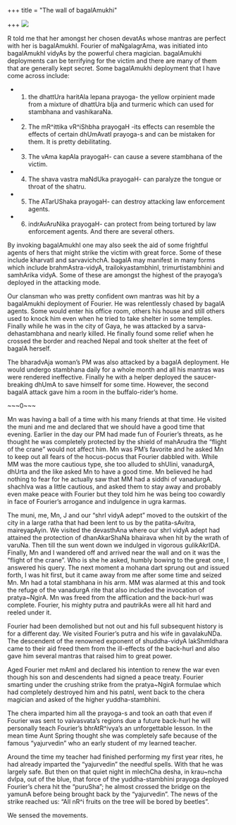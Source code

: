 +++
title = "The wall of bagalAmukhi"

+++
[![](https://i0.wp.com/photos1.blogger.com/blogger/2010/410/320/bagala.0.jpg)](http://photos1.blogger.com/blogger/2010/410/1600/bagala.0.jpg)

R told me that her amongst her chosen devatAs whose mantras are perfect
with her is bagalAmukhI. Fourier of maNgalagrAma, was initiated into
bagalAmukhI vidyAs by the powerful chera magician. bagalAmukhi
deployments can be terrifying for the victim and there are many of them
that are generally kept secret. Some bagalAmukhi deployment that I have
come across include: 

- 1) the dhattUra haritAla lepana prayoga- the
yellow orpinient made from a mixture of dhattUra bIja and turmeric which
can used for stambhana and vashikaraNa. 
- 2) The mR^ittika vR^iShbha prayogaH -its effects can resemble the effects of certain dhUmAvatI prayoga-s and can be mistaken for them. It is pretty debilitating. 
- 3) The vAma kapAla prayogaH- can cause a severe stambhana of the victim. 
- 4) The shava vastra maNdUka prayogaH- can paralyze the tongue or throat of
the shatru. 
- 5) The ATarUShaka prayogaH- can destroy attacking law
enforcement agents. 
- 6) indrAvAruNika prayogaH- can protect from being
tortured by law enforcement agents. And there are several others.

By invoking bagalAmukhI one may also seek the aid of some frightful
agents of hers that might strike the victim with great force. Some of
these include kharvatI and sarvavichchA. bagalA may manifest in many
forms which include brahmAstra-vidyA, trailokyastambhinI,
trimurtistambhini and samhArika vidyA. Some of these are amongst the
highest of the prayoga’s deployed in the attacking mode. 

Our clansman
who was pretty confident own mantras was hit by a bagalAmukhi deployment
of Fourier. He was relentlessly chased by bagalA agents. Some would
enter his office room, others his house and still others used to knock
him even when he tried to take shelter in some temples. Finally while he
was in the city of Gaya, he was attacked by a sarva-dehastambhana and
nearly killed. He finally found some relief when he crossed the border
and reached Nepal and took shelter at the feet of bagalA herself. 

The bharadvAja woman’s PM was also attacked by a bagalA deployment. He would
undergo stambhana daily for a whole month and all his mantras was were
rendered ineffective. Finally he with a helper deployed the
saucer-breaking dhUmA to save himself for some time. However, the second
bagalA attack gave him a room in the buffalo-rider’s home.

\~\~\~0\~\~\~

Mn was having a ball of a time with his many friends at that time. He
visited the muni and me and declared that we should have a good time
that evening. Earlier in the day our PM had made fun of Fourier’s
threats, as he thought he was completely protected by the shield of
mahArudra the “flight of the crane” would not affect him. Mn was PM’s
favorite and he asked Mn to keep out all fears of the hocus-pocus that
Fourier dabbled with. While MM was the more cautious type, she too
alluded to shUlini, vanadurgA, dhUrta and the like asked Mn to have a
good time. Mn believed he had nothing to fear for he actually saw that
MM had a siddhi of vanadurgA. shachIva was a little cautious, and asked
them to stay away and probably even make peace with Fourier but they
told him he was being too cowardly in face of Fourier’s arrogance and
indulgence in ugra karmas. 

The muni, me, Mn, J and our “shrI vidyA
adept” moved to the outskirt of the city in a large ratha that had
been lent to us by the patita-sAvitra, maireyapAyin. We visited the
devasthAna where our shrI vidyA adept had attained the protection of
dhanAkarShaNa bhairava when hit by the wrath of varuNa. Then till the
sun went down we indulged in vigorous gulikAkrIDA. Finally, Mn and I
wandered off and arrived near the wall and on it was the “flight of the
crane”. Who is she he asked, humbly bowing to the great one, I answered
his query. The next moment a mohana dart sprung out and issued forth, I
was hit first, but it came away from me after some time and seized Mn.
Mn had a total stambhana in his arm. MM was alarmed at this and took the
refuge of the vanadurgA rite that also included the invocation of
pratya\~NgirA. Mn was freed from the afflication and the back-hurl was
complete. Fourier, his mighty putra and pautrikAs were all hit hard and
reeled under it.

Fourier had been demolished but not out and his full subsequent history
is for a different day. We visited Fourier’s putra and his wife in
gavalakuNDa. The descendent of the renowned exponent of shuddha-vidyA
lakShmIdhara came to their aid freed them from the ill-effects of the
back-hurl and also gave him several mantras that raised him to great
power. 

Aged Fourier met mAmI and declared his intention to renew the war
even though his son and descendents had signed a peace treaty. Fourier
smarting under the crushing strike from the pratya\~NgirA formulae which
had completely destroyed him and his patnI, went back to the chera
magician and asked of the higher yuddha-stambhini. 

The chera imparted
him all the prayoga-s and took an oath that even if Fourier was sent to
vaivasvata’s regions due a future back-hurl he will personally teach
Fourier’s bhrAtR^ivya’s an unforgettable lesson. In the mean time Aunt
Spring thought she was completely safe because of the famous
“yajurvedin” who an early student of my learned teacher. 

Around the
time my teacher had finished performing my first year rites, he had
already imparted the “yajurvedin” the needful spells. With that he was
largely safe. But then on that quiet night in mlechCha desha, in
krau\~ncha dvIpa, out of the blue, that force of the yuddha-stambhini
prayoga deployed Fourier’s chera hit the “puruSha”; he almost crossed
the bridge on the yamunA before being brought back by the “yajurvedin”.
The news of the strike reached us: “All nR^i fruits on the tree will be
bored by beetles”.

We sensed the movements.
